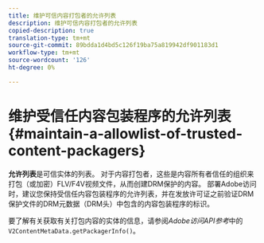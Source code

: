 ```yaml
---
title: 维护可信内容打包者的允许列表
description: 维护可信内容打包者的允许列表
copied-description: true
translation-type: tm+mt
source-git-commit: 89bdda1d4bd5c126f19ba75a819942df901183d1
workflow-type: tm+mt
source-wordcount: '126'
ht-degree: 0%

---
```



# 维护受信任内容包装程序的允许列表{#maintain-a-allowlist-of-trusted-content-packagers}

**允许列表**&#x200B;是可信实体的列表。 对于内容打包者，这些是内容所有者信任的组织来打包（或加密）FLV/F4V视频文件，从而创建DRM保护的内容。 部署Adobe访问时，建议您保持受信任内容包装程序的允许列表，并在发放许可证之前验证DRM保护文件的DRM元数据（DRM头）中包含的内容包装程序的标识。

要了解有关获取有关打包内容的实体的信息，请参阅&#x200B;*Adobe访问API参考*&#x200B;中的`V2ContentMetaData.getPackagerInfo()`。
